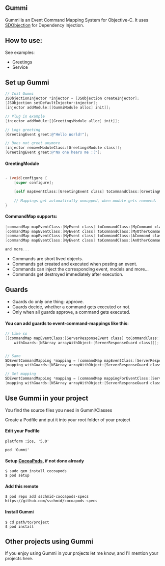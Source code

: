 ## Gummi

Gummi is an Event Command Mapping System for Objective-C.
It uses [SDObjection] for Dependency Injection.

## How to use:

See examples:
* Greetings
* Service

## Set up Gummi

```objective-c
// Init Gummi
JSObjectionInjector *injector = [JSObjection createInjector];
[JSObjection setDefaultInjector:injector];
[injector addModule:[[GummiModule alloc] init]];

// Plug in example
[injector addModule:[[GreetingsModule alloc] init]];

// Logs greeting
[GreetingEvent greet:@"Hello World!"];

// Does not greet anymore
[injector removeModuleClass:[GreetingsModule class]];
[GreetingEvent greet:@"No one hears me :("];
```

#### GreetingModule

```objective-c

- (void)configure {
    [super configure];

    [self mapEventClass:[GreetingEvent class] toCommandClass:[GreetingCommand class]];
    
    // Mappings get automatically unmapped, when module gets removed.
}
```

#### CommandMap supports:

```objective-c
[commandMap mapEventClass:[MyEvent class] toCommandClass:[MyCommand class]];
[commandMap mapEventClass:[MyEvent class] toCommandClass:[MyOtherCommand class] removeMappingAfterExecution:YES];
[commandMap mapEventClass:[MyEvent class] toCommandClass:[ACommand class] priority: 5];
[commandMap mapEventClass:[MyEvent class] toCommandClass:[AnOtherCommand class] priority: 10 removeMappingAfterExecution:NO];

and more...
```

* Commands are short lived objects.
* Commands get created and executed when posting an event.
* Commands can inject the corresponding event, models and more...
* Commands get destroyed immediately after execution.


## Guards

* Guards do only one thing: approve.
* Guards decide, whether a command gets executed or not.
* Only when all guards approve, a command gets executed.

#### You can add guards to event-command-mappings like this:

```objective-c
// Like so
[[commandMap mapEventClass:[ServerResponseEvent class] toCommandClass:[ServerResponseCommand class]]
	withGuards:[NSArray arrayWithObject:[ServerResponseGuard class]]];


// Same
SDEventCommandMapping *mapping = [commandMap mapEventClass:[ServerResponseEvent class] toCommandClass:[ServerResponseCommand class]];
[mapping withGuards:[NSArray arrayWithObject:[ServerResponseGuard class]]];

// Get mapping
SDEventCommandMapping *mapping = [commandMap mappingForEventClass:[ServerResponseEvent class] commandClass:[ServerResponseCommand class]];
[mapping withGuards:[NSArray arrayWithObject:[ServerResponseGuard class]]];
```

## Use Gummi in your project

You find the source files you need in Gummi/Classes

Create a Podfile and put it into your root folder of your project

#### Edit your Podfile
```
platform :ios, '5.0'

pod 'Gummi'
```

#### Setup [CocoaPods], if not done already

```
$ sudo gem install cocoapods
$ pod setup
```

#### Add this remote
```
$ pod repo add sschmid-cocoapods-specs https://github.com/sschmid/cocoapods-specs
```

#### Install Gummi
```
$ cd path/to/project
$ pod install
```

## Other projects using Gummi

If you enjoy using Gummi in your projects let me know, and I'll mention your projects here.

[cocoapods]: http://cocoapods.org/
[SDObjection]: https://github.com/sschmid/SDObjection
